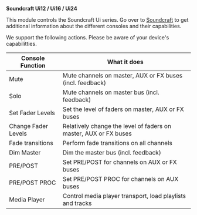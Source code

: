**Soundcraft Ui12 / Ui16 / Ui24**

This module controls the Soundcraft Ui series.
Go over to [Soundcraft](https://www.soundcraft.com/en/product_families/ui-series) to get additional information about the different consoles and their capabilities.

We support the following actions. Please be aware of your device's capabilitties.

| Console Function    | What it does                                                     |
| ------------------- | ---------------------------------------------------------------- |
| Mute                | Mute channels on master, AUX or FX buses (incl. feedback)        |
| Solo                | Mute channels on master bus (incl. feedback)                     |
| Set Fader Levels    | Set the level of faders on master, AUX or FX buses               |
| Change Fader Levels | Relatively change the level of faders on master, AUX or FX buses |
| Fade transitions    | Perform fade transitions on all channels                         |
| Dim Master          | Dim the master bus (incl. feedback)                              |
| PRE/POST            | Set PRE/POST for channels on AUX or FX buses                     |
| PRE/POST PROC       | Set PRE/POST PROC for channels on AUX buses                      |
| Media Player        | Control media player transport, load playlists and tracks        |
